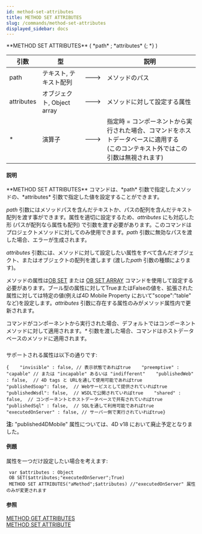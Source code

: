```yaml
---
id: method-set-attributes
title: METHOD SET ATTRIBUTES
slug: /commands/method-set-attributes
displayed_sidebar: docs
---
```


<!--REF #_command_.METHOD SET ATTRIBUTES.Syntax-->**METHOD SET ATTRIBUTES** ( *path* ; *attributes* {; *} )<!-- END REF-->
<!--REF #_command_.METHOD SET ATTRIBUTES.Params-->
| 引数 | 型 |  | 説明 |
| --- | --- | --- | --- |
| path | テキスト, テキスト配列 | &#x1F852; | メソッドのパス |
| attributes | オブジェクト, Object array | &#x1F852; | メソッドに対して設定する属性 |
| * | 演算子 | &#x1F852; | 指定時 = コンポーネントから実行された場合、コマンドをホストデータベースに適用する<br/>(このコンテキスト外ではこの引数は無視されます) |

<!-- END REF-->

#### 説明 

<!--REF #_command_.METHOD SET ATTRIBUTES.Summary-->**METHOD SET ATTRIBUTES** コマンドは、*path* 引数で指定したメソッドの、*attributes* 引数で指定した値を設定することができます。<!-- END REF-->

*path* 引数にはメソッドパスを含んだテキストか、パスの配列を含んだテキスト配列を渡す事ができます。属性を適切に設定するため、*attributes* にも対応した形 (パスが配列なら属性も配列) で引数を渡す必要があります。このコマンドはプロジェクトメソッドに対してのみ使用できます。*path* 引数に無効なパスを渡した場合、エラーが生成されます。

*attributes* 引数には、メソッドに対して設定したい属性をすべて含んだオブジェクト、またはオブジェクトの配列を渡します (渡した*path* 引数の種類によります)。

メソッドの属性は[OB SET](ob-set.md) または [OB SET ARRAY](ob-set-array.md) コマンドを使用して設定する必要があります。ブール型の属性に対してTrueまたはFalseの値を、拡張された属性に対しては特定の値(例えば4D Mobile Property において"scope":"table" など)を設定します。*attributes* 引数に存在する属性のみがメソッド属性内で更新されます。

コマンドがコンポーネントから実行された場合、デフォルトではコンポーネントメソッドに対して適用されます。*\** 引数を渡した場合、コマンドはホストデータベースのメソッドに適用されます。

##### 

サポートされる属性は以下の通りです:

```RAW
{    "invisible" : false, // 表示状態であればtrue    "preemptive" : "capable" // または "incapable" あるいは "indifferent"    "publishedWeb" : false,  // 4D tags と URLを通して使用可能であればtrue    "publishedSoap": false,  // Webサービスとして提供されていればtrue    "publishedWsdl": false,  // WSDLで公開されていればtrue    "shared" : false,  // コンポーネントとホストデータベースで共有されていればtrue    "publishedSql" : false,  // SQLを通して利用可能であればtrue    "executedOnServer" : false, // サーバー側で実行されていればtrue}
```

**注:** "published4DMobile" 属性については、4D v18 において廃止予定となりました。

#### 例題 

属性を一つだけ設定したい場合を考えます:

```4d
 var $attributes : Object
 OB SET($attributes;"executedOnServer";True)
 METHOD SET ATTRIBUTES("aMethod";$attributes) //"executedOnServer" 属性のみが変更されます
```

#### 参照 

[METHOD GET ATTRIBUTES](method-get-attributes.md)  
[METHOD SET ATTRIBUTE](method-set-attribute.md)  